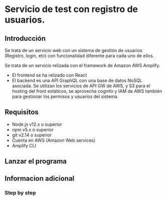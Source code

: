# Servicio de test con registro de usuarios. 

## Introducción
Se trata de un servicio web con un sistema de gestión de usuarios (Registro, login, etc) con funcionalidad diferente para cada uno de ellos. 

Se trata de un servicio relizada con el framework de Amazon AWS Amplify. 
- El frontend se ha relizado con React
- El backend es una API GraphQL con una base de datos NoSQL asociada. Se utilizan los servicios de API GW de AWS, y S3 para el hosting del front estáticos, se aprovecha cognito y IAM de AWS también para gestionar los permisos y usuarios del sistema. 

## Requisitos
- Node.js v12.x o superior
- npm v5.x o superior
- git v2.14 o superior
- Cuenta en AWS (Amazon Web services)
- Amplify CLI

## Lanzar el programa

## Informacion adicional
### Step by step